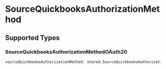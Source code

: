 # SourceQuickbooksAuthorizationMethod


## Supported Types

### SourceQuickbooksAuthorizationMethodOAuth20

```python
sourceQuickbooksAuthorizationMethod: shared.SourceQuickbooksAuthorizationMethodOAuth20 = /* values here */
```

